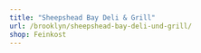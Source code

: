 ```yaml
---
title: "Sheepshead Bay Deli & Grill"
url: /brooklyn/sheepshead-bay-deli-und-grill/
shop: Feinkost
---
```

